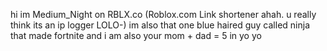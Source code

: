 hi im Medium_Night on RBLX.co (Roblox.com Link shortener ahah. u really think its an ip logger LOLO-)
im also that one blue haired guy called ninja that made fortnite and i am also your mom + dad = 5  in yo yo
